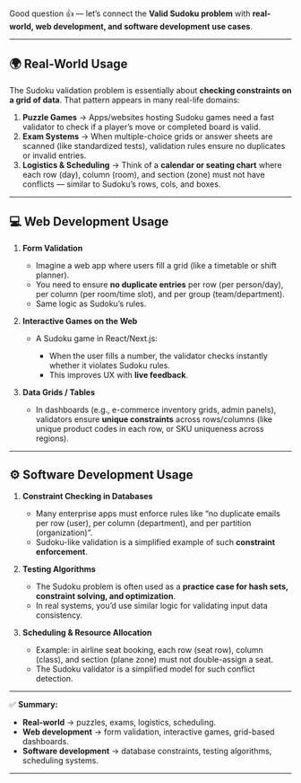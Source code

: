 Good question 👍 — let’s connect the **Valid Sudoku problem** with **real-world, web development, and software development use cases**.

---

## 🌍 Real-World Usage

The Sudoku validation problem is essentially about **checking constraints on a grid of data**. That pattern appears in many real-life domains:

1. **Puzzle Games** → Apps/websites hosting Sudoku games need a fast validator to check if a player’s move or completed board is valid.
2. **Exam Systems** → When multiple-choice grids or answer sheets are scanned (like standardized tests), validation rules ensure no duplicates or invalid entries.
3. **Logistics & Scheduling** → Think of a **calendar or seating chart** where each row (day), column (room), and section (zone) must not have conflicts — similar to Sudoku’s rows, cols, and boxes.

---

## 💻 Web Development Usage

1. **Form Validation**

   * Imagine a web app where users fill a grid (like a timetable or shift planner).
   * You need to ensure **no duplicate entries** per row (per person/day), per column (per room/time slot), and per group (team/department).
   * Same logic as Sudoku’s rules.

2. **Interactive Games on the Web**

   * A Sudoku game in React/Next.js:

     * When the user fills a number, the validator checks instantly whether it violates Sudoku rules.
     * This improves UX with **live feedback**.

3. **Data Grids / Tables**

   * In dashboards (e.g., e-commerce inventory grids, admin panels), validators ensure **unique constraints** across rows/columns (like unique product codes in each row, or SKU uniqueness across regions).

---

## ⚙️ Software Development Usage

1. **Constraint Checking in Databases**

   * Many enterprise apps must enforce rules like “no duplicate emails per row (user), per column (department), and per partition (organization)”.
   * Sudoku-like validation is a simplified example of such **constraint enforcement**.

2. **Testing Algorithms**

   * The Sudoku problem is often used as a **practice case for hash sets, constraint solving, and optimization**.
   * In real systems, you’d use similar logic for validating input data consistency.

3. **Scheduling & Resource Allocation**

   * Example: in airline seat booking, each row (seat row), column (class), and section (plane zone) must not double-assign a seat.
   * The Sudoku validator is a simplified model for such conflict detection.

---

✅ **Summary:**

* **Real-world** → puzzles, exams, logistics, scheduling.
* **Web development** → form validation, interactive games, grid-based dashboards.
* **Software development** → database constraints, testing algorithms, scheduling systems.

---

